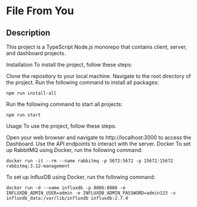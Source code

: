 
# File From You

## Description

This project is a TypeScript Node.js monorepo that contains client, server, and dashboard projects.

Installation
To install the project, follow these steps:

Clone the repository to your local machine.
Navigate to the root directory of the project.
Run the following command to install all packages:

``` npm run install-all ```

Run the following command to start all projects:

``` npm run start ```

Usage
To use the project, follow these steps:

Open your web browser and navigate to http://localhost:3000 to access the Dashboard.
Use the API endpoints to interact with the server.
Docker
To set up RabbitMQ using Docker, run the following command:

``` docker run -it --rm --name rabbitmq -p 5672:5672 -p 15672:15672 rabbitmq:3.12-management ```

To set up InfluxDB using Docker, run the following command:

``` docker run -d --name influxdb -p 8086:8086 -e INFLUXDB_ADMIN_USER=admin -e INFLUXDB_ADMIN_PASSWORD=admin123 -v influxdb_data:/var/lib/influxdb influxdb:2.7.4 ```